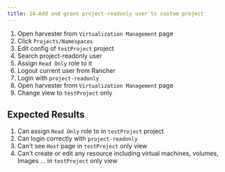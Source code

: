 ```yaml
---
title: 14-Add and grant project-readonly user to custom project
---
```


1. Open harvester from `Virtualization Management` page
1. Click `Projects/Namespaces`
1. Edit config of `testProject` project
1. Search project-readonly user
1. Assign `Read Only` role to it
1.  Logout current user from Rancher 
1.  Login with `project-readonly`
1.  Open harvester from `Virtualization Management` page
1.  Change view to `testProject` only

## Expected Results
1. Can assign `Read Only` role to in `testProject` project
1. Can login correctly with `project-readonly`
1. Can't see `Host` page in `testProject` only view
1. Can't create or edit any resource including virtual machines, volumes, Images ... in `testProject` only view